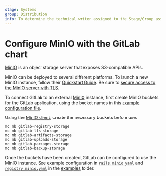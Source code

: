 ```yaml
---
stage: Systems
group: Distribution
info: To determine the technical writer assigned to the Stage/Group associated with this page, see https://about.gitlab.com/handbook/product/ux/technical-writing/#assignments
---
```


# Configure MinIO with the GitLab chart

[MinIO](https://min.io/) is an object storage server that exposes S3-compatible APIs.

MinIO can be deployed to several different platforms. To launch a new MinIO instance,
follow their [Quickstart Guide](https://docs.min.io/docs/minio-quickstart-guide.html).
Be sure to [secure access to the MinIO server with TLS](https://docs.min.io/docs/how-to-secure-access-to-minio-server-with-tls.html).

To connect GitLab to an external [MinIO](https://min.io/) instance,
first create MinIO buckets for the GitLab application, using the bucket names
in this [example configuration file](https://gitlab.com/gitlab-org/charts/gitlab/blob/master/examples/values-external-objectstorage.yaml).

Using the [MinIO client](https://docs.min.io/docs/minio-client-complete-guide), create the necessary buckets before use:

```shell
mc mb gitlab-registry-storage
mc mb gitlab-lfs-storage
mc mb gitlab-artifacts-storage
mc mb gitlab-uploads-storage
mc mb gitlab-packages-storage
mc mb gitlab-backup-storage
```

Once the buckets have been created, GitLab can be configured to use the MinIO instance.
See example configuration in [`rails.minio.yaml`](https://gitlab.com/gitlab-org/charts/gitlab/tree/master/examples/objectstorage/rails.minio.yaml) and
[`registry.minio.yaml`](https://gitlab.com/gitlab-org/charts/gitlab/tree/master/examples/objectstorage/registry.minio.yaml)
in the [examples](https://gitlab.com/gitlab-org/charts/gitlab/tree/master/examples/objectstorage) folder.

